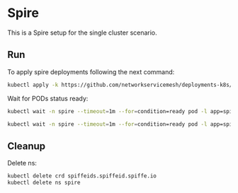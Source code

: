 # Spire

This is a Spire setup for the single cluster scenario.

## Run

To apply spire deployments following the next command:
```bash
kubectl apply -k https://github.com/networkservicemesh/deployments-k8s/examples/spire/single_cluster/?ref=36aea290e2d07956cc0f309da7fa9917ae15236f
```

Wait for PODs status ready:
```bash
kubectl wait -n spire --timeout=1m --for=condition=ready pod -l app=spire-server
```
```bash
kubectl wait -n spire --timeout=1m --for=condition=ready pod -l app=spire-agent
```

## Cleanup

Delete ns:
```bash
kubectl delete crd spiffeids.spiffeid.spiffe.io
kubectl delete ns spire
```
